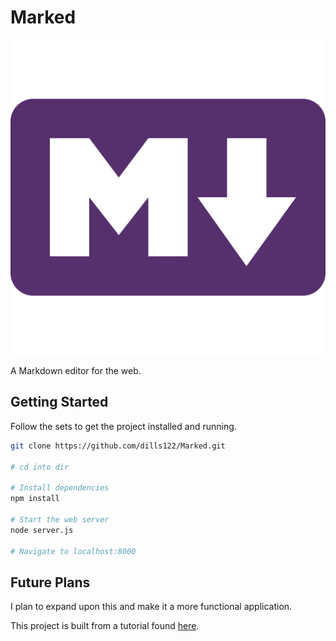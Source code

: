 # Marked

![Markdown Logo](public/markdownColor.png)

A Markdown editor for the web. 


## Getting Started

Follow the sets to get the project installed and running.

```bash
git clone https://github.com/dills122/Marked.git

# cd into dir

# Install dependencies
npm install

# Start the web server
node server.js

# Navigate to localhost:8000
```

## Future Plans

I plan to expand upon this and make it a more functional application. 


This project is built from a tutorial found [here](https://scotch.io/tutorials/building-a-real-time-markdown-viewer).